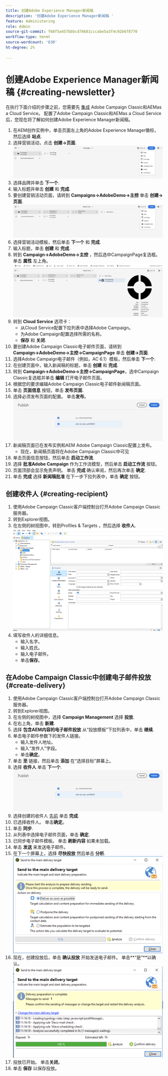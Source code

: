 ```yaml
---
title: 创建Adobe Experience Manager新闻稿
description: '创建Adobe Experience Manager新闻稿 '
feature: Administering
role: Admin
source-git-commit: f68f5a457bbbcd76681cccabe5a3f4c92b6f8770
workflow-type: tm+mt
source-wordcount: '630'
ht-degree: 2%

---
```



# 创建Adobe Experience Manager新闻稿 {#creating-newsletter}

在执行下面介绍的步骤之前，您需要先 [集成](/help/sites-cloud/integrating/integrating-campaign-classic.md) Adobe Campaign Classic和AEMas a Cloud Service。 配置了Adobe Campaign Classic和AEMas a Cloud Service后，您现在将了解如何创建Adobe Experience Manager新闻稿。

1. 在AEM创作实例中，单击页面左上角的Adobe Experience Manager徽标，然后选择 **站点**.
1. 选择营销活动，点击 **创建→页面**.
   ![品牌创建](assets/create.png)
1. 选择品牌并单击 **下一个**.
1. 输入标题并单击 **创建** 和 **完成**.
1. 要创建营销活动页面，请转到 **Campaigns→AdobeDemo→主控** 单击 **创建→页面**.
   ![营销活动页面](assets/campaignpage.png)
1. 选择营销活动模板，然后单击 **下一个** 和 **完成**.
1. 输入标题，单击 **创建** 和 **完成**.
1. 转到 **Campaign→AdobeDemo→主控** ，然后选中CampaignPage复选框。 单击 **属性** 左上角。
   ![营销活动属性](assets/propertiesedit.png)
1. 转到 **Cloud Service** 选项卡：
   * 从Cloud Service配置下拉列表中选择Adobe Campaign。
   * 为Adobe Campaign配置选择所需的名称。
   * **保存** 和 **关闭**.
1. 要创建Adobe Campaign Classic电子邮件页面，请转到 **Campaign→AdobeDemo→主控→CampaignPage** 单击 **创建→页面**.
1. 选择Adobe Campaign电子邮件（例如，AC 6.1）模板，然后单击 **下一个**.
1. 在创建页面中，输入新闻稿的标题，单击 **创建** 和 **完成**.
1. 转到 **Campaign→AdobeDemo→主控→CampaignPage**，选中Campaign Classic复选框并单击 **编辑** 打开电子邮件页面。
1. 根据您的要求编辑Adobe Campaign Classic电子邮件新闻稿页面。
1. 单击 **页面信息** 按钮，单击 **发布页面**.
1. 选择必须发布页面的配置。 单击&#x200B;**发布**。
   ![发布页面](assets/publish.png)
1. 新闻稿页面已在发布实例和AEM Adobe Campaign Classic配置上发布。
   * 现在，新闻稿页面将在Adobe Campaign Classic中可见
1. 单击页面信息按钮，然后单击 **启动工作流**.
1. 选择 **批准Adobe Campaign** 作为工作流模型，然后单击 **启动工作流** 按钮。
1. 页面顶部会显示免责声明。 单击 **完成** 确认审阅，然后再次单击 **确定**.
1. 单击 **完成** 选择 **新闻稿批准** 在下一步下拉列表中，单击 **确定** 按钮。

## 创建收件人 {#creating-recipient}

1. 使用Adobe Campaign Classic客户端控制台打开Adobe Campaign Classic服务器。
1. 转到Explorer视图。
1. 在左侧的树视图中，转到Profiles &amp; Targets ，然后选择 **收件人**.
   ![收件人](assets/recipients.png)
1. 填写收件人的详细信息。
   * 输入名字。
   * 输入姓氏。
   * 输入电子邮件。
   * 单击&#x200B;**保存**。

## 在Adobe Campaign Classic中创建电子邮件投放 {#create-delivery}

1. 使用Adobe Campaign Classic客户端控制台打开Adobe Campaign Classic服务器。
1. 转到Explorer视图。
1. 在左侧的树视图中，选择 **Campaign Management** 选择 **投放**.
1. 在右上角，单击 **新建**.
1. 选择 **包含AEM内容的电子邮件投放** 从“投放模板”下拉列表中，单击 **继续**.
1. 单击电子邮件参数下的发件人链接。
   * 输入发件人地址。
   * 输入“发件人”字段。
   * 单击&#x200B;**确定**。
1. 单击 **至** 链接，然后单击 **添加** 在“选择目标”屏幕上。
1. 选择 **收件人** 单击 **下一个**.
   ![目标类型](assets/publish.png)
1. 选择创建的收件人 [先前](#creating-recipient) 单击 **完成**.
1. 已选择收件人。 单击&#x200B;**确定**。
1. 单击 **同步**.
1. 从列表中选择电子邮件页面，单击 **确定**.
1. 已同步电子邮件模板。 单击 **刷新内容** 如果未加载。
1. 单击 **发送** 来发送电子邮件。
1. 在下一个屏幕上，选择 **尽快投放** 然后单击 **分析**.
   ![投放目标](assets/deliverytarget.png)
1. 现在，创建投放后，单击 **确认投放** 开始发送电子邮件。 单击&#x200B;**“是”**以确认。
   ![确认投放](assets/confirmdelivery.png)
1. 投放已开始。 单击&#x200B;**关闭**。
1. 单击 **保存** 以保存投放。
